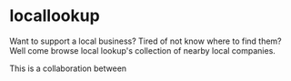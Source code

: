 # locallookup

Want to support a local business? Tired of not know where to find them? 
Well come browse local lookup's collection of nearby local companies.


This is a collaboration between
